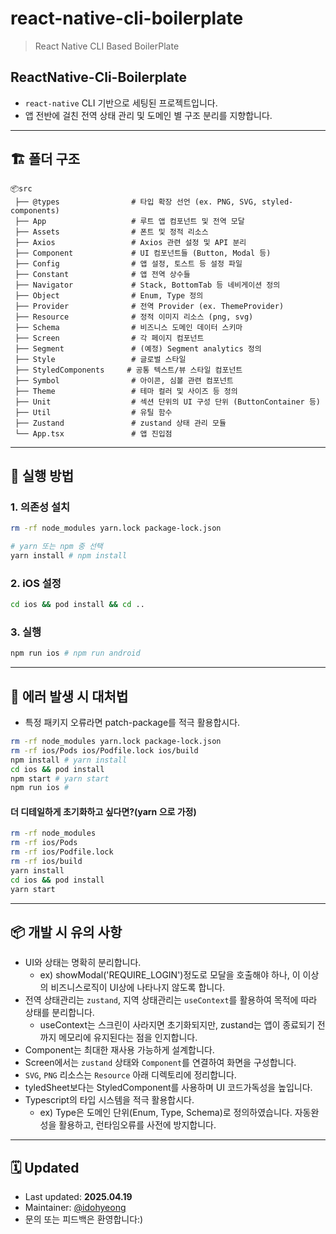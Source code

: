 # react-native-cli-boilerplate

> React Native CLI Based BoilerPlate

## ReactNative-Cli-Boilerplate

- `react-native` CLI 기반으로 세팅된 프로젝트입니다.
- 앱 전반에 걸친 전역 상태 관리 및 도메인 별 구조 분리를 지향합니다.

---

## 🏗 폴더 구조

```
📦src
 ├── @types                # 타입 확장 선언 (ex. PNG, SVG, styled-components)
 ├── App                   # 루트 앱 컴포넌트 및 전역 모달
 ├── Assets                # 폰트 및 정적 리소스
 ├── Axios                 # Axios 관련 설정 및 API 분리
 ├── Component             # UI 컴포넌트들 (Button, Modal 등)
 ├── Config                # 앱 설정, 토스트 등 설정 파일
 ├── Constant              # 앱 전역 상수들
 ├── Navigator             # Stack, BottomTab 등 네비게이션 정의
 ├── Object                # Enum, Type 정의
 ├── Provider              # 전역 Provider (ex. ThemeProvider)
 ├── Resource              # 정적 이미지 리소스 (png, svg)
 ├── Schema                # 비즈니스 도메인 데이터 스키마
 ├── Screen                # 각 페이지 컴포넌트
 ├── Segment               # (예정) Segment analytics 정의
 ├── Style                 # 글로벌 스타일
 ├── StyledComponents     # 공통 텍스트/뷰 스타일 컴포넌트
 ├── Symbol                # 아이콘, 심볼 관련 컴포넌트
 ├── Theme                 # 테마 컬러 및 사이즈 등 정의
 ├── Unit                  # 섹션 단위의 UI 구성 단위 (ButtonContainer 등)
 ├── Util                  # 유틸 함수
 ├── Zustand               # zustand 상태 관리 모듈
 └── App.tsx               # 앱 진입점
```

---

## 🚀 실행 방법

### 1. 의존성 설치

```bash
rm -rf node_modules yarn.lock package-lock.json

# yarn 또는 npm 중 선택
yarn install # npm install
```

### 2. iOS 설정

```bash
cd ios && pod install && cd ..
```

### 3. 실행

```bash
npm run ios # npm run android
```

---

## 🧯 에러 발생 시 대처법

- 특정 패키지 오류라면 patch-package를 적극 활용합시다.

```bash
rm -rf node_modules yarn.lock package-lock.json
rm -rf ios/Pods ios/Podfile.lock ios/build
npm install # yarn install
cd ios && pod install
npm start # yarn start
npm run ios # 
```

#### 더 디테일하게 초기화하고 싶다면?(yarn 으로 가정)

```bash
rm -rf node_modules
rm -rf ios/Pods
rm -rf ios/Podfile.lock
rm -rf ios/build
yarn install
cd ios && pod install
yarn start
```

---

## 📦 개발 시 유의 사항

- UI와 상태는 명확히 분리합니다.
  - ex) showModal('REQUIRE_LOGIN')정도로 모달을 호출해야 하나, 이 이상의 비즈니스로직이 UI상에 나타나지 않도록 합니다.
- 전역 상태관리는 `zustand`, 지역 상태관리는 `useContext`를 활용하여 목적에 따라 상태를 분리합니다.
  - useContext는 스크린이 사라지면 초기화되지만, zustand는 앱이 종료되기 전까지 메모리에 유지된다는 점을 인지합니다.
- Component는 최대한 재사용 가능하게 설계합니다.
- Screen에서는 `zustand` 상태와 `Component`를 연결하여 화면을 구성합니다.
- `SVG`, `PNG` 리소스는 `Resource` 아래 디렉토리에 정리합니다.
- tyledSheet보다는 StyledComponent를 사용하며 UI 코드가독성을 높입니다.
- Typescript의 타입 시스템을 적극 활용합시다.
  - ex) Type은 도메인 단위(Enum, Type, Schema)로 정의하였습니다. 자동완성을 활용하고, 런타임오류를 사전에 방지합니다.

---

## 🗓️ Updated

- Last updated: **2025.04.19**
- Maintainer: [@idohyeong](https://github.com/idohyeong)
- 문의 또는 피드백은 환영합니다:)

